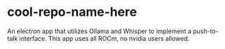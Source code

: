 # cool-repo-name-here
An electron app that utilizes Ollama and Whisper to implement a push-to-talk interface. This app uses all ROCm, no nvidia users allowed.
